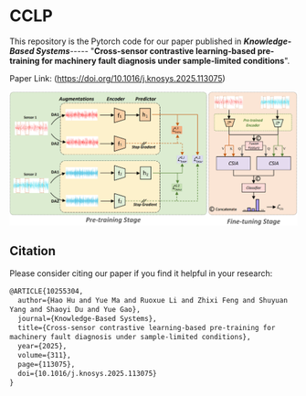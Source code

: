 # CCLP
This repository is the Pytorch code for our paper published in **_Knowledge-Based Systems_**-----
"**Cross-sensor contrastive learning-based pre-training for machinery fault diagnosis under sample-limited conditions**".

Paper Link: (https://doi.org/10.1016/j.knosys.2025.113075)

![image](https://github.com/haoohu/CCLP/blob/main/Flowchart.jpg)

## Citation

Please consider citing our paper if you find it helpful in your research:

```
@ARTICLE{10255304,
  author={Hao Hu and Yue Ma and Ruoxue Li and Zhixi Feng and Shuyuan Yang and Shaoyi Du and Yue Gao},
  journal={Knowledge-Based Systems}, 
  title={Cross-sensor contrastive learning-based pre-training for machinery fault diagnosis under sample-limited conditions}, 
  year={2025},
  volume={311},
  page={113075},
  doi={10.1016/j.knosys.2025.113075}
}
```
